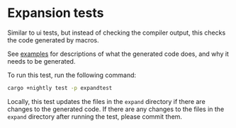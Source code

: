 # Expansion tests

Similar to ui tests, but instead of checking the compiler output, this checks
the code generated by macros.

See [examples](https://github.com/taiki-e/pin-project/tree/master/examples) for
descriptions of what the generated code does, and why it needs to be generated.

To run this test, run the following command:

```sh
cargo +nightly test -p expandtest
```

Locally, this test updates the files in the `expand` directory if there are
changes to the generated code. If there are any changes to the files in the
`expand` directory after running the test, please commit them.
